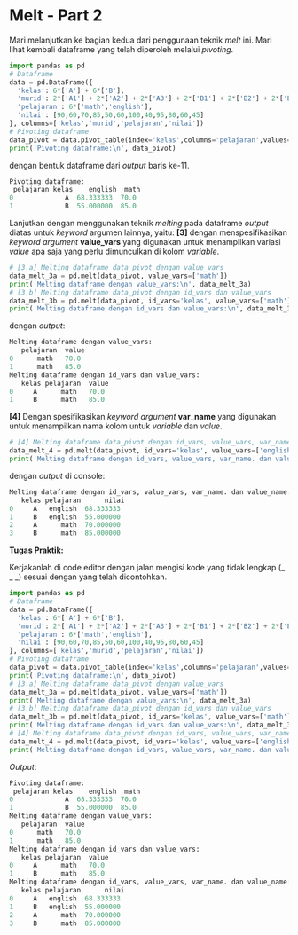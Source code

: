 # Melt - Part 2

Mari melanjutkan ke bagian kedua dari penggunaan teknik _melt_ ini. Mari lihat kembali dataframe yang telah diperoleh melalui _pivoting_.

```python
import pandas as pd
# Dataframe
data = pd.DataFrame({
  'kelas': 6*['A'] + 6*['B'],
  'murid': 2*['A1'] + 2*['A2'] + 2*['A3'] + 2*['B1'] + 2*['B2'] + 2*['B3'],
  'pelajaran': 6*['math','english'],
  'nilai': [90,60,70,85,50,60,100,40,95,80,60,45]
}, columns=['kelas','murid','pelajaran','nilai'])
# Pivoting dataframe
data_pivot = data.pivot_table(index='kelas',columns='pelajaran',values='nilai', aggfunc='mean').reset_index()
print('Pivoting dataframe:\n', data_pivot)
```

dengan bentuk dataframe dari _output_ baris ke-11.
```python
Pivoting dataframe:
 pelajaran kelas    english  math
0             A  68.333333  70.0
1             B  55.000000  85.0
```

Lanjutkan dengan menggunakan teknik _melting_ pada dataframe _output_ diatas untuk _keyword_ argumen lainnya, yaitu:
**[3]** dengan menspesifikasikan _keyword argument_ **value_vars** yang digunakan untuk menampilkan variasi _value_ apa saja yang perlu dimunculkan di kolom _variable_.

```python
# [3.a] Melting dataframe data_pivot dengan value_vars
data_melt_3a = pd.melt(data_pivot, value_vars=['math'])
print('Melting dataframe dengan value_vars:\n', data_melt_3a)
# [3.b] Melting dataframe data_pivot dengan id_vars dan value_vars
data_melt_3b = pd.melt(data_pivot, id_vars='kelas', value_vars=['math'])
print('Melting dataframe dengan id_vars dan value_vars:\n', data_melt_3b)
```

dengan _output_:
```python
Melting dataframe dengan value_vars:
   pelajaran  value
0      math   70.0
1      math   85.0
Melting dataframe dengan id_vars dan value_vars:
   kelas pelajaran  value
0     A      math   70.0
1     B      math   85.0
```

**[4]** Dengan spesifikasikan _keyword argument_ **var_name** yang digunakan untuk menampilkan nama kolom untuk _variable_ dan _value_.

```python
# [4] Melting dataframe data_pivot dengan id_vars, value_vars, var_name. dan value_name
data_melt_4 = pd.melt(data_pivot, id_vars='kelas', value_vars=['english', 'math'], var_name='pelajaran',value_name='nilai')
print('Melting dataframe dengan id_vars, value_vars, var_name. dan value_name:\n', data_melt_4)
```

dengan _output_ di console:
```python
Melting dataframe dengan id_vars, value_vars, var_name. dan value_name:
   kelas pelajaran      nilai
0     A   english  68.333333
1     B   english  55.000000
2     A      math  70.000000
3     B      math  85.000000
```

**Tugas Praktik:**

Kerjakanlah di code editor dengan jalan mengisi kode yang tidak lengkap (_ _ _) sesuai dengan yang telah dicontohkan.

```python
import pandas as pd
# Dataframe
data = pd.DataFrame({
  'kelas': 6*['A'] + 6*['B'],
  'murid': 2*['A1'] + 2*['A2'] + 2*['A3'] + 2*['B1'] + 2*['B2'] + 2*['B3'],
  'pelajaran': 6*['math','english'],
  'nilai': [90,60,70,85,50,60,100,40,95,80,60,45]
}, columns=['kelas','murid','pelajaran','nilai'])
# Pivoting dataframe
data_pivot = data.pivot_table(index='kelas',columns='pelajaran',values='nilai', aggfunc='mean').reset_index()
print('Pivoting dataframe:\n', data_pivot)
# [3.a] Melting dataframe data_pivot dengan value_vars
data_melt_3a = pd.melt(data_pivot, value_vars=['math'])
print('Melting dataframe dengan value_vars:\n', data_melt_3a)
# [3.b] Melting dataframe data_pivot dengan id_vars dan value_vars
data_melt_3b = pd.melt(data_pivot, id_vars='kelas', value_vars=['math'])
print('Melting dataframe dengan id_vars dan value_vars:\n', data_melt_3b)
# [4] Melting dataframe data_pivot dengan id_vars, value_vars, var_name. dan value_name
data_melt_4 = pd.melt(data_pivot, id_vars='kelas', value_vars=['english', 'math'], var_name='pelajaran',value_name='nilai')
print('Melting dataframe dengan id_vars, value_vars, var_name. dan value_name:\n', data_melt_4)
```

_Output_:
```python
Pivoting dataframe:
 pelajaran kelas    english  math
0             A  68.333333  70.0
1             B  55.000000  85.0
Melting dataframe dengan value_vars:
   pelajaran  value
0      math   70.0
1      math   85.0
Melting dataframe dengan id_vars dan value_vars:
   kelas pelajaran  value
0     A      math   70.0
1     B      math   85.0
Melting dataframe dengan id_vars, value_vars, var_name. dan value_name:
   kelas pelajaran      nilai
0     A   english  68.333333
1     B   english  55.000000
2     A      math  70.000000
3     B      math  85.000000
```
